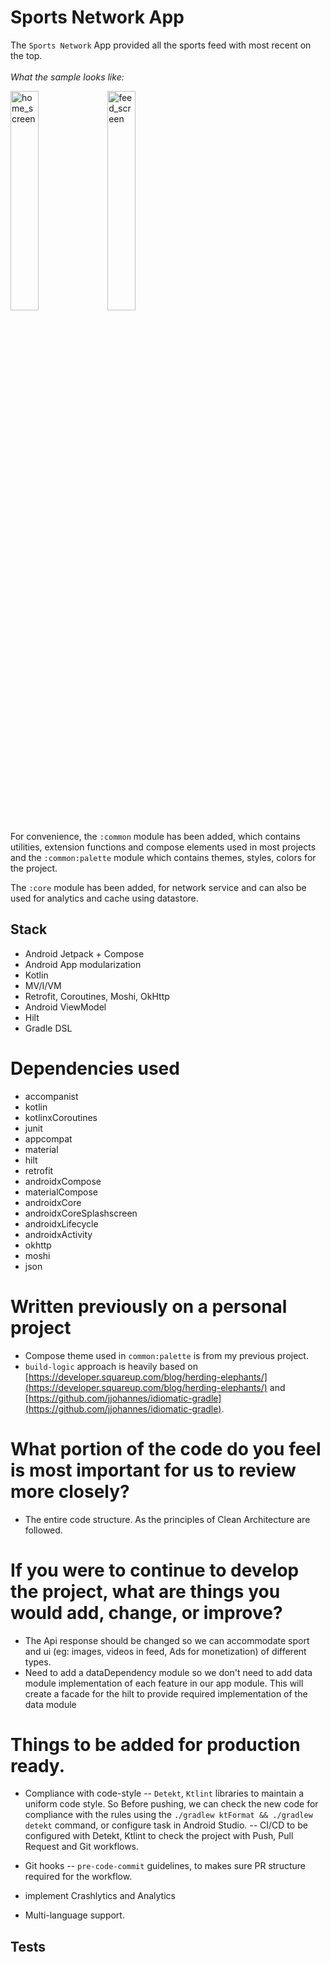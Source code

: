 # Sports Network App

The `Sports Network` App provided all the sports feed with most recent on the top.
<br>
<br>
*What the sample looks like:*<br>

<img src="https://github.com/pareen1504/SportsNetwork/assets/13451186/16638005-fe9c-4b00-bd22-cc9dda8ea0b3" alt="home_screen" width="30%">
<img src="https://github.com/pareen1504/SportsNetwork/assets/13451186/705409ac-cfd0-43d5-910c-e60aee58a149" alt="feed_screen" width="30%">


For convenience, the `:common` module has been added, which contains utilities, extension functions and compose elements used in
most projects and the `:common:palette` module which contains themes, styles, colors for the project.

The `:core` module has been added, for network service and can also be used for analytics and cache using datastore. 

## Stack
- Android Jetpack + Compose
- Android App modularization
- Kotlin
- MV/I/VM
- Retrofit, Coroutines, Moshi, OkHttp
- Android ViewModel
- Hilt
- Gradle DSL


# Dependencies used
- accompanist
- kotlin
- kotlinxCoroutines
- junit
- appcompat
- material
- hilt
- retrofit
- androidxCompose
- materialCompose
- androidxCore
- androidxCoreSplashscreen
- androidxLifecycle
- androidxActivity
- okhttp
- moshi
- json

# Written previously on a personal project
- Compose theme used in `common:palette` is from my previous project.
- `build-logic` approach is heavily based on
  [https://developer.squareup.com/blog/herding-elephants/](https://developer.squareup.com/blog/herding-elephants/)
  and
  [https://github.com/jjohannes/idiomatic-gradle](https://github.com/jjohannes/idiomatic-gradle).

# What portion of the code do you feel is most important for us to review more closely?
- The entire code structure. As the principles of Clean Architecture are followed.

# If you were to continue to develop the project, what are things you would add, change, or improve?
- The Api response should be changed so we can accommodate sport and ui (eg: images, videos in feed, Ads for monetization) of different types.
- Need to add a dataDependency module so we don't need to add data module implementation of each feature in our app module. This will create a facade for the hilt to provide required implementation of the data module  


# Things to be added for production ready.
- Compliance with code-style
    -- `Detekt`, `Ktlint` libraries to maintain a uniform code style. So Before pushing, we can check the new code for compliance with the rules using the `./gradlew ktFormat && ./gradlew detekt` command, or configure
        task in Android Studio. 
    -- CI/CD to be configured with Detekt, Ktlint to check the project with Push, Pull Request and Git workflows.

- Git hooks
    -- `pre-code-commit` guidelines, to makes sure PR structure required for the workflow.

- implement Crashlytics and Analytics
- Multi-language support.


## Tests


